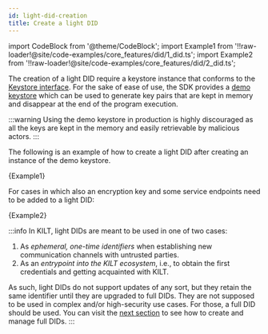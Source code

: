 ```yaml
---
id: light-did-creation
title: Create a light DID
---
```


import CodeBlock from '@theme/CodeBlock';
import Example1 from '!!raw-loader!@site/code-examples/core_features/did/1_did.ts';
import Example2 from '!!raw-loader!@site/code-examples/core_features/did/2_did.ts';

The creation of a light DID require a keystore instance that conforms to the [Keystore interface](https://github.com/KILTprotocol/sdk-js/blob/develop/packages/types/src/Keystore.ts).
For the sake of ease of use, the SDK provides a [demo keystore](https://github.com/KILTprotocol/sdk-js/blob/develop/packages/did/src/DemoKeystore/DemoKeystore.ts) which can be used to generate key pairs that are kept in memory and disappear at the end of the program execution.

:::warning
Using the demo keystore in production is highly discouraged as all the keys are kept in the memory and easily retrievable by malicious actors.
:::

The following is an example of how to create a light DID after creating an instance of the demo keystore.

<CodeBlock className="language-js">
  {Example1}
</CodeBlock>

For cases in which also an encryption key and some service endpoints need to be added to a light DID:

<CodeBlock className="language-js">
  {Example2}
</CodeBlock>

:::info
In KILT, light DIDs are meant to be used in one of two cases:

1. As *ephemeral, one-time identifiers* when establishing new communication channels with untrusted parties.
2. As an *entrypoint into the KILT ecosystem*, i.e., to obtain the first credentials and getting acquainted with KILT.

As such, light DIDs do not support updates of any sort, but they retain the same identifier until they are upgraded to full DIDs.
They are not supposed to be used in complex and/or high-security use cases.
For those, a full DID should be used.
You can visit the [next section](./02_full_did_creation.md) to see how to create and manage full DIDs.
:::